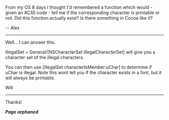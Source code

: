 From my OS 8 days I thought I'd remembered a function which would - given an ACSII code - tell me if the corresponding character is printable or not.
Did this function actually exist?
Is there something in Cocoa like it?

-- Alex

----

Well... I can answer this.

illegalSet = General/[NSCharacterSet illegalCharacterSet] will give you a character set of the illegal characters.

You can then use [illegalSet characterIsMember:uChar] to determine if uChar is illegal. Note this wont tell you if the character exists in a font, but it will always be printable.

Will

----

Thanks!

***Page orphaned***
